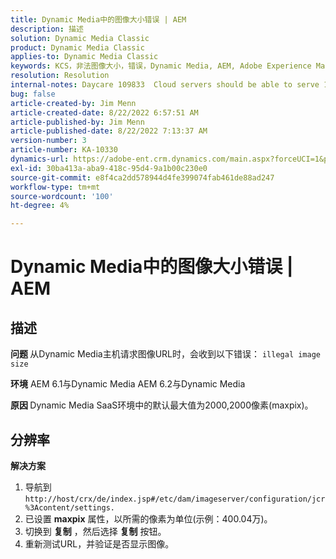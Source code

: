 ```yaml
---
title: Dynamic Media中的图像大小错误 | AEM
description: 描述
solution: Dynamic Media Classic
product: Dynamic Media Classic
applies-to: Dynamic Media Classic
keywords: KCS，非法图像大小，错误，Dynamic Media, AEM, Adobe Experience Manager
resolution: Resolution
internal-notes: Daycare 109833  Cloud servers should be able to serve 10000x10000 as a maximum. Check with Tech Ops if any problem with this
bug: false
article-created-by: Jim Menn
article-created-date: 8/22/2022 6:57:51 AM
article-published-by: Jim Menn
article-published-date: 8/22/2022 7:13:37 AM
version-number: 3
article-number: KA-10330
dynamics-url: https://adobe-ent.crm.dynamics.com/main.aspx?forceUCI=1&pagetype=entityrecord&etn=knowledgearticle&id=804669ba-e721-ed11-b83e-0022480866ad
exl-id: 30ba413a-aba9-418c-95d4-9a1b00c230e0
source-git-commit: e8f4ca2dd578944d4fe399074fab461de88ad247
workflow-type: tm+mt
source-wordcount: '100'
ht-degree: 4%

---
```


# Dynamic Media中的图像大小错误 | AEM

## 描述


<b>问题 </b>
从Dynamic Media主机请求图像URL时，会收到以下错误：
`illegal image size`

<b>环境</b>
AEM 6.1与Dynamic Media AEM 6.2与Dynamic Media

<b>原因 </b>
Dynamic Media SaaS环境中的默认最大值为2000,2000像素(maxpix)。


## 分辨率


<b>解决方案</b>

1. 导航到 `http://host/crx/de/index.jsp#/etc/dam/imageserver/configuration/jcr%3Acontent/settings.`
2. 已设置 <b>maxpix</b> 属性，以所需的像素为单位(示例：400.04万)。
3. 切换到 <b>复制</b> ，然后选择 <b>复制</b> 按钮。
4. 重新测试URL，并验证是否显示图像。
